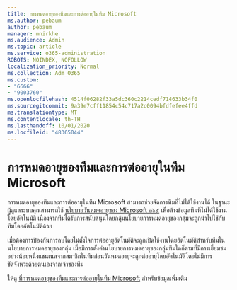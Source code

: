 ```yaml
---
title: การหมดอายุของทีมและการต่ออายุในทีม Microsoft
ms.author: pebaum
author: pebaum
manager: mnirkhe
ms.audience: Admin
ms.topic: article
ms.service: o365-administration
ROBOTS: NOINDEX, NOFOLLOW
localization_priority: Normal
ms.collection: Adm_O365
ms.custom:
- "6666"
- "9003760"
ms.openlocfilehash: 4514f06282f33a5dc360c2214cedf714633b34f0
ms.sourcegitcommit: 9a39e7cff11854c54c717a2c0094bfdfefee4ffd
ms.translationtype: MT
ms.contentlocale: th-TH
ms.lasthandoff: 10/01/2020
ms.locfileid: "48365044"
---
```

# <a name="team-expiration-and-renewal-in-microsoft-teams"></a>การหมดอายุของทีมและการต่ออายุในทีม Microsoft

การหมดอายุของทีมและการต่ออายุในทีม Microsoft สามารถช่วยจัดการทีมที่ไม่ได้ใช้งานได้ ในฐานะผู้ดูแลระบบคุณสามารถใช้  [นโยบายวันหมดอายุของ Microsoft ๓๖๕](https://docs.microsoft.com/microsoft-365/admin/create-groups/office-365-groups-expiration-policy)  เพื่อล้างข้อมูลทีมที่ไม่ได้ใช้งานโดยอัตโนมัติ เนื่องจากทีมได้รับการสนับสนุนโดยกลุ่มนโยบายการหมดอายุของกลุ่มจะถูกนำไปใช้กับทีมโดยอัตโนมัติด้วย

เมื่อต้องการป้องกันการลบโดยไม่ตั้งใจการต่ออายุอัตโนมัติจะถูกเปิดใช้งานโดยอัตโนมัติสำหรับทีมในนโยบายการหมดอายุของกลุ่ม เมื่อมีการตั้งค่านโยบายการหมดอายุของกลุ่มทีมใดก็ตามที่มีการเยี่ยมชมอย่างน้อยหนึ่งแชนเนลจากสมาชิกในทีมก่อนวันหมดอายุจะถูกต่ออายุโดยอัตโนมัติโดยไม่มีการขัดจังหวะด้วยตนเองจากเจ้าของทีม  

ให้ดู  [ที่การหมดอายุของทีมและการต่ออายุในทีม Microsoft](https://docs.microsoft.com/microsoftteams/team-expiration-renewal)  สำหรับข้อมูลเพิ่มเติม
